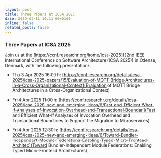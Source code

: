 ```yaml
---
layout: post
title: Three Papers at ICSA 2025
date: 2025-03-11 10:11:00+0100
inline: false
related_posts: false
---
```


### Three Papers at ICSA 2025

Join us at the [https://conf.researchr.org/home/icsa-2025](22nd IEEE International Conference on Software Architecture (ICSA 2025)) in Odense, Denmark, with the following presentations:

- Thu 3 Apr 2025 16:00 h: [https://conf.researchr.org/details/icsa-2025/icsa-2025-papers/15/Evaluation-of-MQTT-Bridge-Architectures-in-a-Cross-Organizational-Context](Evaluation of MQTT Bridge Architectures in a Cross-Organizational Context)

- Fri 4 Apr 2025 11:00 h: [https://conf.researchr.org/details/icsa-2025/icsa-2025-new-and-emerging-ideas/8/Fast-and-Efficient-What-If-Analyses-of-Invocation-Overhead-and-Transactional-Boundari](Fast and Efficient What-If Analyses of Invocation Overhead and Transactional Boundaries to Support the Migration to Microservices)

- Fri 4 Apr 2025 12:30 h: [https://conf.researchr.org/details/icsa-2025/icsa-2025-new-and-emerging-ideas/6/Toward-Bundler-Independent-Module-Federations-Enabling-Typed-Micro-Frontend-Architec](Toward Bundler-Independent Module Federations: Enabling Typed Micro-Frontend Architectures)
